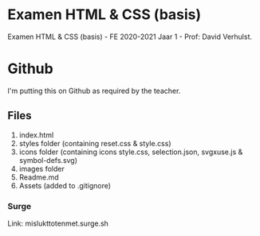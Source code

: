 # Examen HTML & CSS (basis)

Examen HTML & CSS (basis) - FE 2020-2021 Jaar 1 - Prof: David Verhulst.

# Github

I'm putting this on Github as required by the teacher.

## Files

1.  index.html
2.  styles folder (containing reset.css & style.css)
3.  icons folder (containing icons style.css, selection.json, svgxuse.js & symbol-defs.svg)
4.  images folder
5.  Readme.md
6.  Assets (added to .gitignore)

### Surge

Link: mislukttotenmet.surge.sh
